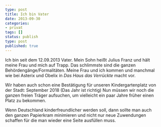 ```yaml
---
type: post
title: Ich bin Vater
date: 2013-09-30
categories:
- privat
tags: []
status: publish
type: post
published: true
---
```


Ich bin seit dem 12.09.2013 Vater. Mein Sohn heißt Julius Franz und hält meine
Frau und mich auf Trapp. Das schlimmste sind die ganzen Behördengänge/Formalitäten.
Meine Frau und ich kommen und manchmal wie bei Asterix und Obelix in _Das Haus das Verrückte_ macht vor.

Wir haben auch schon eine Bestätigung für unseren Kindergartenplatz von der Stadt: September 2018
(Das Jahr ist richtig) Nun müssen wir noch die ganzen freien Träger aufsuchen, um vielleicht
ein paar Jahre früher einen Platz zu bekommen.

Wenn Deutschland kinderfreundlicher werden soll, dann sollte man auch den ganzen Papierkram
minimieren und nicht nur neue Zuwendungen schaffen für die man wieder eine Seite ausfüllen muss.
